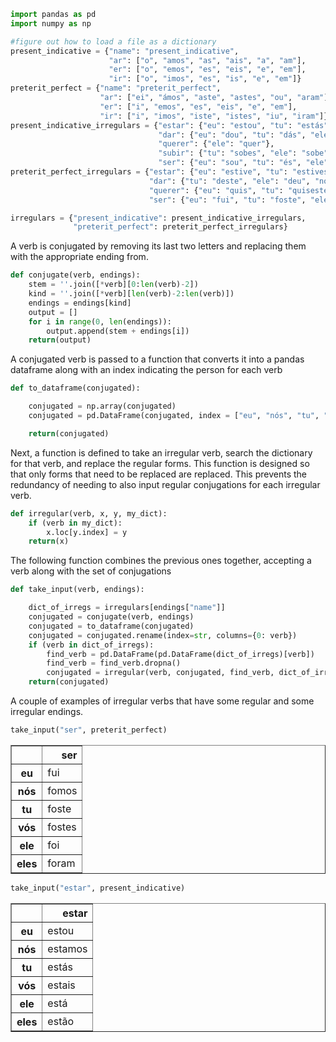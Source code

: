

```python
import pandas as pd
import numpy as np
```


```python
#figure out how to load a file as a dictionary
present_indicative = {"name": "present_indicative",
                      "ar": ["o", "amos", "as", "ais", "a", "am"],
                      "er": ["o", "emos", "es", "eis", "e", "em"],
                      "ir": ["o", "imos", "es", "is", "e", "em"]}
preterit_perfect = {"name": "preterit_perfect",
                    "ar": ["ei", "ámos", "aste", "astes", "ou", "aram"],
                    "er": ["i", "emos", "es", "eis", "e", "em"],
                    "ir": ["i", "imos", "iste", "istes", "iu", "iram"]}
present_indicative_irregulars = {"estar": {"eu": "estou", "tu": "estás", "ele": "está", "eles": "estão"},
                                 "dar": {"eu": "dou", "tu": "dás", "ele": "dá", "eles": "dão"},
                                 "querer": {"ele": "quer"},
                                 "subir": {"tu": "sobes", "ele": "sobe", "eles": "sobem"},
                                 "ser": {"eu": "sou", "tu": "és", "ele": "é", "nós": "somos", "vós": "sois", "eles": "são"} }
preterit_perfect_irregulars = {"estar": {"eu": "estive", "tu": "estiveste", "ele": "esteve", "nós": "estivemos", "vós": "estivestes", "eles": "estiveram"},
                               "dar": {"tu": "deste", "ele": "deu", "nós": "demos", "vós": "destes", "eles": "deram"},
                               "querer": {"eu": "quis", "tu": "quiseste", "ele": "quis", "nós": "quisemos", "vós": "quisestes", "eles": "quiseram"},
                               "ser": {"eu": "fui", "tu": "foste", "ele": "foi", "nós": "fomos", "vós": "fostes", "eles":"foram"}}

irregulars = {"present_indicative": present_indicative_irregulars,
              "preterit_perfect": preterit_perfect_irregulars}
```


A verb is conjugated by removing its last two letters and replacing them with the appropriate ending from.
```python
def conjugate(verb, endings):
    stem = ''.join([*verb][0:len(verb)-2])
    kind = ''.join([*verb][len(verb)-2:len(verb)])
    endings = endings[kind]
    output = []
    for i in range(0, len(endings)):
        output.append(stem + endings[i])
    return(output)
```

A conjugated verb is passed to a function that converts it into a pandas dataframe along with an index indicating the person for each verb
```python
def to_dataframe(conjugated):

    conjugated = np.array(conjugated)
    conjugated = pd.DataFrame(conjugated, index = ["eu", "nós", "tu", "vós", "ele", "eles"])

    return(conjugated)
```

Next, a function is defined to take an irregular verb, search the dictionary for that verb, and replace the regular forms. This function is designed so that only forms that need to be replaced are replaced. This prevents the redundancy of needing to also input regular conjugations for each irregular verb.

```python
def irregular(verb, x, y, my_dict):
    if (verb in my_dict):
        x.loc[y.index] = y
    return(x)
```

The following function combines the previous ones together, accepting a verb along with the set of conjugations

```python
def take_input(verb, endings):

    dict_of_irregs = irregulars[endings["name"]]
    conjugated = conjugate(verb, endings)
    conjugated = to_dataframe(conjugated)
    conjugated = conjugated.rename(index=str, columns={0: verb})
    if (verb in dict_of_irregs):
        find_verb = pd.DataFrame(pd.DataFrame(dict_of_irregs)[verb])
        find_verb = find_verb.dropna()
        conjugated = irregular(verb, conjugated, find_verb, dict_of_irregs)
    return(conjugated)

```

A couple of examples of irregular verbs that have some regular and some irregular endings.

```python
take_input("ser", preterit_perfect)
```


<div>

<table border="1" class="dataframe">
  <thead>
    <tr style="text-align: right;">
      <th></th>
      <th>ser</th>
    </tr>
  </thead>
  <tbody>
    <tr>
      <th>eu</th>
      <td>fui</td>
    </tr>
    <tr>
      <th>nós</th>
      <td>fomos</td>
    </tr>
    <tr>
      <th>tu</th>
      <td>foste</td>
    </tr>
    <tr>
      <th>vós</th>
      <td>fostes</td>
    </tr>
    <tr>
      <th>ele</th>
      <td>foi</td>
    </tr>
    <tr>
      <th>eles</th>
      <td>foram</td>
    </tr>
  </tbody>
</table>
</div>




```python
take_input("estar", present_indicative)
```




<div>

<table border="1" class="dataframe">
  <thead>
    <tr style="text-align: right;">
      <th></th>
      <th>estar</th>
    </tr>
  </thead>
  <tbody>
    <tr>
      <th>eu</th>
      <td>estou</td>
    </tr>
    <tr>
      <th>nós</th>
      <td>estamos</td>
    </tr>
    <tr>
      <th>tu</th>
      <td>estás</td>
    </tr>
    <tr>
      <th>vós</th>
      <td>estais</td>
    </tr>
    <tr>
      <th>ele</th>
      <td>está</td>
    </tr>
    <tr>
      <th>eles</th>
      <td>estão</td>
    </tr>
  </tbody>
</table>
</div>
